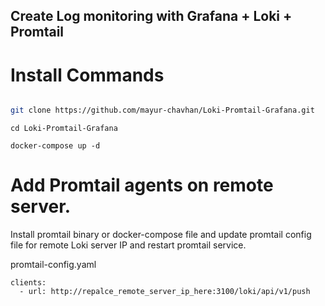 ## Create Log monitoring with Grafana + Loki + Promtail

# Install Commands

```bash

git clone https://github.com/mayur-chavhan/Loki-Promtail-Grafana.git
```
```
cd Loki-Promtail-Grafana
```
```
docker-compose up -d
```

# Add Promtail agents on remote server.

Install promtail binary or docker-compose file and update promtail config file for remote Loki server IP and restart promtail service.

promtail-config.yaml 

```
clients:
  - url: http://repalce_remote_server_ip_here:3100/loki/api/v1/push
```
